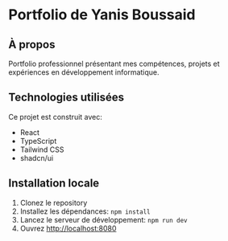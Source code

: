 
# Portfolio de Yanis Boussaid

## À propos

Portfolio professionnel présentant mes compétences, projets et expériences en développement informatique.

## Technologies utilisées

Ce projet est construit avec:
- React
- TypeScript
- Tailwind CSS
- shadcn/ui

## Installation locale

1. Clonez le repository
2. Installez les dépendances: `npm install`
3. Lancez le serveur de développement: `npm run dev`
4. Ouvrez [http://localhost:8080](http://localhost:8080)


